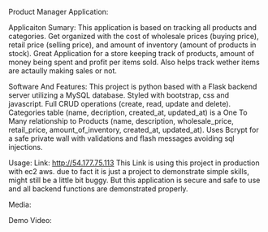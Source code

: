 Product Manager Application:

Applicaiton Sumary:
This application is based on tracking all products and categories. Get organized with the cost of wholesale prices (buying price), retail price (selling price), and amount of inventory (amount of products in stock). Great Application for a store keeping track of products, amount of money being spent and profit per items sold. Also helps track wether items are actaully making sales or not.

Software And Features: 
This project is python based with a Flask backend server utilizing a MySQL database. Styled with bootstrap, css and javascript. Full CRUD operations (create, read, update and delete). Categories table (name, decription, created_at, updated_at) is a One To Many relationship to Products (name, description, wholesale_price, retail_price, amount_of_inventory, created_at, updated_at). Uses Bcrypt for a safe private wall with validations and flash messages avoiding sql injections.

Usage: Link: 
http://54.177.75.113 This Link is using this project in production with ec2 aws. due to fact it is just a project to demonstrate simple skills, might still be a little bit buggy. But this application is secure and safe to use and all backend functions are demonstrated properly.

Media:

Demo Video:

